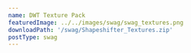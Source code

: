 ```yaml
---
name: DWT Texture Pack
featuredImage: ../../images/swag/swag_textures.png
downloadPath: '/swag/Shapeshifter_Textures.zip'
postType: swag
---
```

